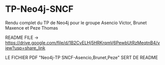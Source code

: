 # TP-Neo4j-SNCF
Rendu complet du TP de Neo4j pour le groupe Asencio Victor, Brunet Maxence et Peze Thomas 

README FILE -> https://drive.google.com/file/d/1B2CvELHj5HRKrqmV6PewbUtRzMeqtnB4/view?usp=share_link

LE FICHIER PDF "Neo4j-TP SNCF-Asencio,Brunet,Peze" SERT DE README
